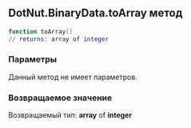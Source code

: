 ## DotNut.BinaryData.toArray метод


```lua
function toArray()
// returns: array of integer
```


### Параметры

Данный метод не имеет параметров.

### Возвращаемое значение

Возвращаемый тип: **array** of **integer**

